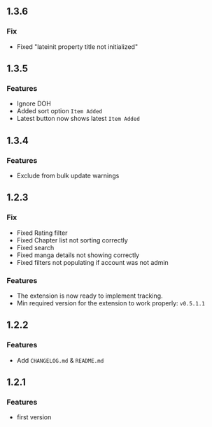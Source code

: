 ## 1.3.6

### Fix

* Fixed "lateinit property title not initialized"

## 1.3.5

### Features

* Ignore DOH
* Added sort option `Item Added`
* Latest button now shows latest `Item Added`

## 1.3.4

### Features

* Exclude from bulk update warnings

## 1.2.3

### Fix

* Fixed Rating filter 
* Fixed Chapter list not sorting correctly
* Fixed search
* Fixed manga details not showing correctly
* Fixed filters not populating if account was not admin

### Features
* The extension is now ready to implement tracking.
* Min required version for the extension to work properly: `v0.5.1.1`

## 1.2.2

### Features

* Add `CHANGELOG.md` & `README.md`

## 1.2.1

### Features

* first version
